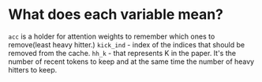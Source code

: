 # What does each variable mean?

`acc` is a holder for attention weights to remember which ones to remove(least heavy hitter.)
`kick_ind` - index of the indices that should be removed from the cache.
`hh_k` - that represents K in the paper. It's the number of recent tokens to keep and at the same time the number of heavy hitters to keep.
